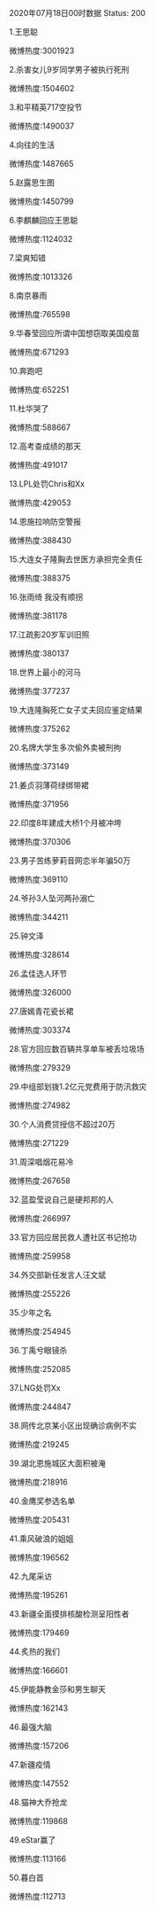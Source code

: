 2020年07月18日00时数据
Status: 200

1.王思聪

微博热度:3001923

2.杀害女儿9岁同学男子被执行死刑

微博热度:1504602

3.和平精英717空投节

微博热度:1490037

4.向往的生活

微博热度:1487665

5.赵露思生图

微博热度:1450799

6.李麒麟回应王思聪

微博热度:1124032

7.梁爽知错

微博热度:1013326

8.南京暴雨

微博热度:765598

9.华春莹回应所谓中国想窃取美国疫苗

微博热度:671293

10.奔跑吧

微博热度:652251

11.杜华哭了

微博热度:588667

12.高考查成绩的那天

微博热度:491017

13.LPL处罚Chris和Xx

微博热度:429053

14.恩施拉响防空警报

微博热度:388430

15.大连女子隆胸去世医方承担完全责任

微博热度:388375

16.张雨绮 我没有顺拐

微博热度:381178

17.江疏影20岁军训旧照

微博热度:380137

18.世界上最小的河马

微博热度:377237

19.大连隆胸死亡女子丈夫回应鉴定结果

微博热度:375262

20.名牌大学生多次偷外卖被刑拘

微博热度:373149

21.姜贞羽薄荷绿绑带裙

微博热度:371956

22.印度8年建成大桥1个月被冲垮

微博热度:370306

23.男子苦练萝莉音网恋半年骗50万

微博热度:369110

24.爷孙3人坠河两孙溺亡

微博热度:344211

25.钟文泽

微博热度:328614

26.孟佳选人环节

微博热度:326000

27.唐嫣青花瓷长裙

微博热度:303374

28.官方回应数百辆共享单车被丢垃圾场

微博热度:279329

29.中组部划拨1.2亿元党费用于防汛救灾

微博热度:274982

30.个人消费贷授信不超过20万

微博热度:271229

31.周深唱烟花易冷

微博热度:267658

32.蓝盈莹说自己是硬邦邦的人

微博热度:266997

33.官方回应居民救人遭社区书记抢功

微博热度:259958

34.外交部新任发言人汪文斌

微博热度:255226

35.少年之名

微博热度:254945

36.丁禹兮眼镜杀

微博热度:252085

37.LNG处罚Xx

微博热度:244847

38.网传北京某小区出现确诊病例不实

微博热度:219245

39.湖北恩施城区大面积被淹

微博热度:218916

40.金鹰奖参选名单

微博热度:205431

41.乘风破浪的姐姐

微博热度:196562

42.九尾采访

微博热度:195261

43.新疆全面摸排核酸检测呈阳性者

微博热度:179469

44.炙热的我们

微博热度:166601

45.伊能静教金莎和男生聊天

微博热度:162143

46.最强大脑

微博热度:157206

47.新疆疫情

微博热度:147552

48.猫神大乔抢龙

微博热度:119868

49.eStar赢了

微博热度:113166

50.暮白首

微博热度:112713

